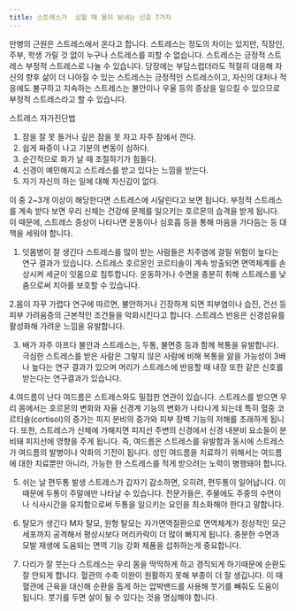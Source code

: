 ```yaml
---
title: 스트레스가  심할 때 몸이 보내는 신호 7가지
---
```


만병의 근원은 스트레스에서 온다고 합니다. 스트레스는 정도의 차이는 있지만, 직장인, 주부, 학생 가릴 것 없이 누구나 스트레스를 피할 수 없습니다. 스트레스는 긍정적 스트레스 부정적 스트레스로 나눌 수 있습니다. 당장에는 부담스럽더라도 적절히 대응해 자신의 향후 삶이 더 나아질 수 있는 스트레스는 긍정적인 스트레스이고, 자신의 대처나 적응에도 불구하고 지속하는 스트레스는 불안이나 우울 등의 증상을 일으킬 수 있으므로 부정적 스트레스라고 할 수 있습니다.

스트레스 자가진단법
1. 잠을 잘 못 들거나 깊은 잠을 못 자고 자주 잠에서 깐다.
2. 쉽게 짜증이 나고 기분의 변동이 심하다.
3. 순간적으로 화가 날 때 조절하기가 힘들다.
4. 신경이 예민해지고 스트레스를 받고 있다는 느낌을 받는다.
5. 자기 자신의 하는 일에 대해 자신감이 없다.

이 중 2~3개 이상이 해당한다면 스트레스에 시달린다고 보면 됩니다. 부정적 스트레스를 계속 받다 보면 우리 신체는 건강에 문제를 일으키는 호르몬의 습격을 받게 됩니다. 이 때문에, 스트레스 증상이 나타나면 운동이나 심호흡 등을 통해 마음을 가다듬는 등 대책을 세워야 합니다.

1. 잇몸병이 잘 생긴다
스트레스를 많이 받는 사람들은 치주염에 걸릴 위험이 높다는 연구 결과가 있습니다. 스트레스 호르몬인 코르티솔이 계속 방출되면 면역체계를 손상시켜 세균이 잇몸으로 침투합니다. 운동하거나 수면을 충분히 취해 스트레스를 낮춤으로써 치아를 보호할 수 있습니다.

 2.몸이 자꾸 가렵다
 연구에 따르면, 불안하거나 긴장하게 되면 피부염이나 습진, 건선 등 피부 가려움증의 근본적인 조건들을 악화시킨다고 합니다. 스트레스 반응은 신경섬유를 활성화해 가려운 느낌을 유발합니다.
 
 3. 배가 자주 아프다
 불안과 스트레스는, 두통, 불면증 등과 함께 복통을 유발합니다. 극심한 스트레스를 받은 사람은 그렇지 않은 사람에 비해 복통을 앓을 가능성이 3배나 높다는 연구 결과가 있으며 머리가 스트레스에 반응할 때 내장 또한 같은 신호를 받는다는 연구결과가 있습니다.
 
 4.여드름이 난다
 여드름은 스트레스와도 밀접한 연관이 있습니다. 스트레스를 받으면 우리 몸에서는 호르몬의 변화와 자율 신경계 기능의 변화가 나타나게 되는데 특히 혈중 코르티솔(cortisol)의 증가는 피지 분비의 증가와 피부 장벽 기능의 저해를 초래하게 됩니다. 또한, 스트레스가 신체에 가해지면 피지선 주변의 신경에서 신경 내분비 요소들이 분비돼 피지선에 영향을 주게 됩니다. 즉, 여드름은 스트레스를 유발함과 동시에 스트레스가 여드름의 발병이나 악화의 기전이 됩니다. 성인 여드름을 치료하기 위해서는 여드름에 대한 치료뿐만 아니라, 가능한 한 스트레스를 적게 받으려는 노력이 병행돼야 합니다.
 
 5. 쉬는 날 편두통 발생
 스트레스가 갑자기 감소하면, 오히려, 편두통이 일어납니다. 이 때문에 두통이 주말에만 나타날 수 있습니다. 전문가들은, 주물에도 주중의 수면이나 식사시간을 유지함으로써 두통을 일으키는 요인을 최소화해야 한다고 말합니다.
 
 6. 탈모가 생긴다
 M자 탈모, 원형 탈모는 자가면역질환으로 면역체계가 정상적인 모근세포까지 공격해서 평상시보다 머리카락이 더 많이 빠지게 됩니다. 충분한 수면과 모발 재생에 도움되는 면역 기능 강화 제품을 섭취하는게 중요합니다.
 
 7. 다리가 잘 붓는다
 스트레스는 우리 몸을 딱딱하게 하고 경직되게 하기때문에 순환도 잘 안되게 합니다. 혈관의 수축 이완이 원활하지 못해 부종이 더 잘 생깁니다. 이 때 혈관에 근육을 대신해 순환을 돕게 하는 압박밴드를 사용해 붓기를 빼줘도 도움이 됩니다. 붓기를 두면 살이 될 수 있다는 것을 명심해야 합니다.
